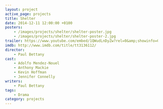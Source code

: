 ```yaml
---
layout: project
active_page: projects
title: Shelter
date: 2014-12-11 12:00:00 +0100
posters:
    - /images/projects/shelter/shelter-poster.jpg
    - /images/projects/shelter/shelter-poster-2.jpg
trailer: https://www.youtube.com/embed/1QWudLnDyZw?rel=0&amp;showinfo=0
imdb: http://www.imdb.com/title/tt3136112/
director:
    - Paul Bettany
cast:
    - Adolfo Mendez-Nouel
    - Anthony Mackie
    - Kevin Hoffman
    - Jennifer Connelly
writers:
    - Paul Bettany
tags:
    - Drama
category: projects
---
```

